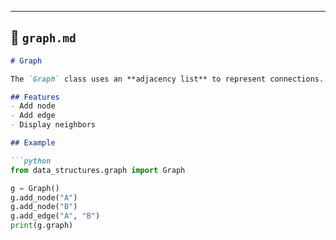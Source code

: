 
---

## 📄 `graph.md`

```markdown
# Graph

The `Graph` class uses an **adjacency list** to represent connections.

## Features
- Add node
- Add edge
- Display neighbors

## Example

```python
from data_structures.graph import Graph

g = Graph()
g.add_node("A")
g.add_node("B")
g.add_edge("A", "B")
print(g.graph)
